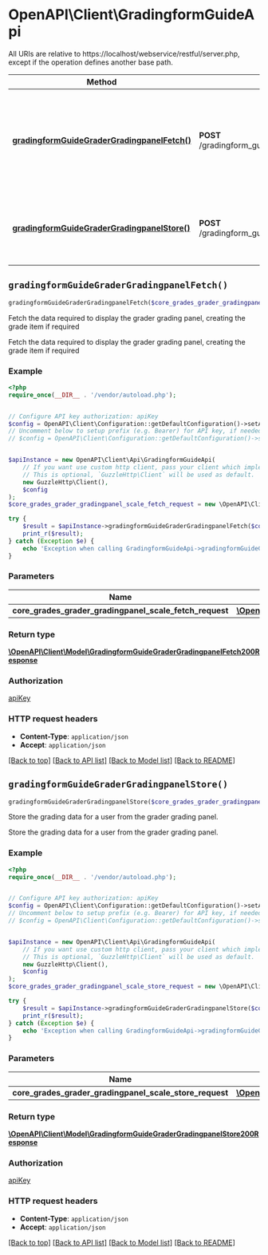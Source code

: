 # OpenAPI\Client\GradingformGuideApi

All URIs are relative to https://localhost/webservice/restful/server.php, except if the operation defines another base path.

| Method | HTTP request | Description |
| ------------- | ------------- | ------------- |
| [**gradingformGuideGraderGradingpanelFetch()**](GradingformGuideApi.md#gradingformGuideGraderGradingpanelFetch) | **POST** /gradingform_guide_grader_gradingpanel_fetch | Fetch the data required to display the grader grading panel, creating the grade item if required |
| [**gradingformGuideGraderGradingpanelStore()**](GradingformGuideApi.md#gradingformGuideGraderGradingpanelStore) | **POST** /gradingform_guide_grader_gradingpanel_store | Store the grading data for a user from the grader grading panel. |


## `gradingformGuideGraderGradingpanelFetch()`

```php
gradingformGuideGraderGradingpanelFetch($core_grades_grader_gradingpanel_scale_fetch_request): \OpenAPI\Client\Model\GradingformGuideGraderGradingpanelFetch200Response
```

Fetch the data required to display the grader grading panel, creating the grade item if required

Fetch the data required to display the grader grading panel, creating the grade item if required

### Example

```php
<?php
require_once(__DIR__ . '/vendor/autoload.php');


// Configure API key authorization: apiKey
$config = OpenAPI\Client\Configuration::getDefaultConfiguration()->setApiKey('Authorization', 'YOUR_API_KEY');
// Uncomment below to setup prefix (e.g. Bearer) for API key, if needed
// $config = OpenAPI\Client\Configuration::getDefaultConfiguration()->setApiKeyPrefix('Authorization', 'Bearer');


$apiInstance = new OpenAPI\Client\Api\GradingformGuideApi(
    // If you want use custom http client, pass your client which implements `GuzzleHttp\ClientInterface`.
    // This is optional, `GuzzleHttp\Client` will be used as default.
    new GuzzleHttp\Client(),
    $config
);
$core_grades_grader_gradingpanel_scale_fetch_request = new \OpenAPI\Client\Model\CoreGradesGraderGradingpanelScaleFetchRequest(); // \OpenAPI\Client\Model\CoreGradesGraderGradingpanelScaleFetchRequest

try {
    $result = $apiInstance->gradingformGuideGraderGradingpanelFetch($core_grades_grader_gradingpanel_scale_fetch_request);
    print_r($result);
} catch (Exception $e) {
    echo 'Exception when calling GradingformGuideApi->gradingformGuideGraderGradingpanelFetch: ', $e->getMessage(), PHP_EOL;
}
```

### Parameters

| Name | Type | Description  | Notes |
| ------------- | ------------- | ------------- | ------------- |
| **core_grades_grader_gradingpanel_scale_fetch_request** | [**\OpenAPI\Client\Model\CoreGradesGraderGradingpanelScaleFetchRequest**](../Model/CoreGradesGraderGradingpanelScaleFetchRequest.md)|  | |

### Return type

[**\OpenAPI\Client\Model\GradingformGuideGraderGradingpanelFetch200Response**](../Model/GradingformGuideGraderGradingpanelFetch200Response.md)

### Authorization

[apiKey](../../README.md#apiKey)

### HTTP request headers

- **Content-Type**: `application/json`
- **Accept**: `application/json`

[[Back to top]](#) [[Back to API list]](../../README.md#endpoints)
[[Back to Model list]](../../README.md#models)
[[Back to README]](../../README.md)

## `gradingformGuideGraderGradingpanelStore()`

```php
gradingformGuideGraderGradingpanelStore($core_grades_grader_gradingpanel_scale_store_request): \OpenAPI\Client\Model\GradingformGuideGraderGradingpanelStore200Response
```

Store the grading data for a user from the grader grading panel.

Store the grading data for a user from the grader grading panel.

### Example

```php
<?php
require_once(__DIR__ . '/vendor/autoload.php');


// Configure API key authorization: apiKey
$config = OpenAPI\Client\Configuration::getDefaultConfiguration()->setApiKey('Authorization', 'YOUR_API_KEY');
// Uncomment below to setup prefix (e.g. Bearer) for API key, if needed
// $config = OpenAPI\Client\Configuration::getDefaultConfiguration()->setApiKeyPrefix('Authorization', 'Bearer');


$apiInstance = new OpenAPI\Client\Api\GradingformGuideApi(
    // If you want use custom http client, pass your client which implements `GuzzleHttp\ClientInterface`.
    // This is optional, `GuzzleHttp\Client` will be used as default.
    new GuzzleHttp\Client(),
    $config
);
$core_grades_grader_gradingpanel_scale_store_request = new \OpenAPI\Client\Model\CoreGradesGraderGradingpanelScaleStoreRequest(); // \OpenAPI\Client\Model\CoreGradesGraderGradingpanelScaleStoreRequest

try {
    $result = $apiInstance->gradingformGuideGraderGradingpanelStore($core_grades_grader_gradingpanel_scale_store_request);
    print_r($result);
} catch (Exception $e) {
    echo 'Exception when calling GradingformGuideApi->gradingformGuideGraderGradingpanelStore: ', $e->getMessage(), PHP_EOL;
}
```

### Parameters

| Name | Type | Description  | Notes |
| ------------- | ------------- | ------------- | ------------- |
| **core_grades_grader_gradingpanel_scale_store_request** | [**\OpenAPI\Client\Model\CoreGradesGraderGradingpanelScaleStoreRequest**](../Model/CoreGradesGraderGradingpanelScaleStoreRequest.md)|  | |

### Return type

[**\OpenAPI\Client\Model\GradingformGuideGraderGradingpanelStore200Response**](../Model/GradingformGuideGraderGradingpanelStore200Response.md)

### Authorization

[apiKey](../../README.md#apiKey)

### HTTP request headers

- **Content-Type**: `application/json`
- **Accept**: `application/json`

[[Back to top]](#) [[Back to API list]](../../README.md#endpoints)
[[Back to Model list]](../../README.md#models)
[[Back to README]](../../README.md)
